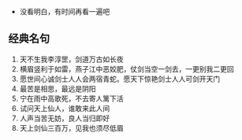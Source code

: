 
- 没看明白，有时间再看一遍吧

## 经典名句
1. 天不生我李淳罡，剑道万古如长夜
2. 横眉竖利于如雷，燕子江中恶姣肥，仗剑当空一剑去，一更别我二更回
3. 愿世间心诚剑士人人会两宿青蛇。愿天下惊艳剑士人人可剑开天门
4. 最苦是相思，最远是阴阳
5. 宁在雨中高歌死，不去寄人篱下活
6. 试问天上仙人，谁敢来此人间
7. 人声当苦无妨，良人当归即好
8. 天上剑仙三百万，见我也须尽低眉
